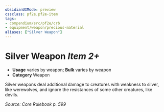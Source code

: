 ```yaml
---
obsidianUIMode: preview
cssclass: pf2e,pf2e-item
tags:
- compendium/src/pf2e/crb
- equipment/weapon/precious-material 
aliases: ["Silver Weapon"]
---
```

# Silver Weapon *Item 2+*  

- **Usage** varies by weapon; **Bulk** varies by weapon
- **Category** Weapon

Silver weapons deal additional damage to creatures with weakness to silver, like werewolves, and ignore the resistances of some other creatures, like devils.

*Source: Core Rulebook p. 599*